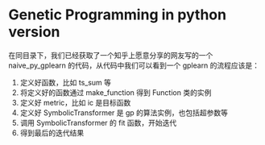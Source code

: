 # Genetic Programming in python version

在同目录下，我们已经获取了一个知乎上愿意分享的网友写的一个 naive_py_gplearn 的代码，从代码中我们可以看到一个 gplearn 的流程应该是：
1. 定义好函数，比如 ts_sum 等
2. 将定义好的函数通过 make_function 得到 Function 类的实例
3. 定义好 metric，比如 ic 是目标函数
4. 定义好 SymbolicTransformer 是 gp 的算法实例，也包括超参数等
5. 调用 SymbolicTransformer 的 fit 函数，开始迭代
6. 得到最后的迭代结果

